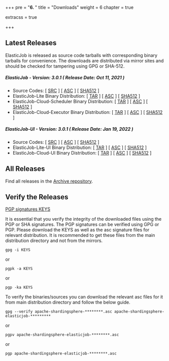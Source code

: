 +++
pre = "<b>6. </b>"
title = "Downloads"
weight = 6
chapter = true

extracss = true

+++

## Latest Releases

ElasticJob is released as source code tarballs with corresponding binary tarballs for convenience. 
The downloads are distributed via mirror sites and should be checked for tampering using GPG or SHA-512.

##### ElasticJob - Version: 3.0.1 ( Release Date: Oct 11, 2021 )

- Source Codes: [ [SRC](https://www.apache.org/dyn/closer.lua/shardingsphere/elasticjob-3.0.1/apache-shardingsphere-elasticjob-3.0.1-src.zip) ] [ [ASC](https://downloads.apache.org/shardingsphere/elasticjob-3.0.1/apache-shardingsphere-elasticjob-3.0.1-src.zip.asc) ] [ [SHA512](https://downloads.apache.org/shardingsphere/elasticjob-3.0.1/apache-shardingsphere-elasticjob-3.0.1-src.zip.sha512) ]
- ElasticJob-Lite Binary Distribution: [ [TAR](https://www.apache.org/dyn/closer.lua/shardingsphere/elasticjob-3.0.1/apache-shardingsphere-elasticjob-3.0.1-lite-bin.tar.gz) ] [ [ASC](https://downloads.apache.org/shardingsphere/elasticjob-3.0.1/apache-shardingsphere-elasticjob-3.0.1-lite-bin.tar.gz.asc) ] [ [SHA512](https://downloads.apache.org/shardingsphere/elasticjob-3.0.1/apache-shardingsphere-elasticjob-3.0.1-lite-bin.tar.gz.sha512) ]
- ElasticJob-Cloud-Scheduler Binary Distribution: [ [TAR](https://www.apache.org/dyn/closer.lua/shardingsphere/elasticjob-3.0.1/apache-shardingsphere-elasticjob-3.0.1-cloud-scheduler-bin.tar.gz) ] [ [ASC](https://downloads.apache.org/shardingsphere/elasticjob-3.0.1/apache-shardingsphere-elasticjob-3.0.1-cloud-scheduler-bin.tar.gz.asc) ] [ [SHA512](https://downloads.apache.org/shardingsphere/elasticjob-3.0.1/apache-shardingsphere-elasticjob-3.0.1-cloud-scheduler-bin.tar.gz.sha512) ]
- ElasticJob-Cloud-Executor Binary Distribution: [ [TAR](https://www.apache.org/dyn/closer.lua/shardingsphere/elasticjob-3.0.1/apache-shardingsphere-elasticjob-3.0.1-cloud-executor-bin.tar.gz) ] [ [ASC](https://downloads.apache.org/shardingsphere/elasticjob-3.0.1/apache-shardingsphere-elasticjob-3.0.1-cloud-executor-bin.tar.gz.asc) ] [ [SHA512](https://downloads.apache.org/shardingsphere/elasticjob-3.0.1/apache-shardingsphere-elasticjob-3.0.1-cloud-executor-bin.tar.gz.sha512) ]

##### ElasticJob-UI - Version: 3.0.1 ( Release Date: Jan 19, 2022 )

- Source Codes: [ [SRC](https://www.apache.org/dyn/closer.lua/shardingsphere/elasticjob-ui-3.0.1/apache-shardingsphere-elasticjob-3.0.1-ui-src.zip) ] [ [ASC](https://downloads.apache.org/shardingsphere/elasticjob-ui-3.0.1/apache-shardingsphere-elasticjob-3.0.1-ui-src.zip.asc) ] [ [SHA512](https://downloads.apache.org/shardingsphere/elasticjob-ui-3.0.1/apache-shardingsphere-elasticjob-3.0.1-ui-src.zip.sha512) ]
- ElasticJob-Lite-UI Binary Distribution: [ [TAR](https://www.apache.org/dyn/closer.lua/shardingsphere/elasticjob-ui-3.0.1/apache-shardingsphere-elasticjob-3.0.1-lite-ui-bin.tar.gz) ] [ [ASC](https://downloads.apache.org/shardingsphere/elasticjob-ui-3.0.1/apache-shardingsphere-elasticjob-3.0.1-lite-ui-bin.tar.gz.asc) ] [ [SHA512](https://downloads.apache.org/shardingsphere/elasticjob-ui-3.0.1/apache-shardingsphere-elasticjob-3.0.1-lite-ui-bin.tar.gz.sha512) ]
- ElasticJob-Cloud-UI Binary Distribution: [ [TAR](https://www.apache.org/dyn/closer.lua/shardingsphere/elasticjob-ui-3.0.1/apache-shardingsphere-elasticjob-3.0.1-cloud-ui-bin.tar.gz) ] [ [ASC](https://downloads.apache.org/shardingsphere/elasticjob-ui-3.0.1/apache-shardingsphere-elasticjob-3.0.1-cloud-ui-bin.tar.gz.asc) ] [ [SHA512](https://downloads.apache.org/shardingsphere/elasticjob-ui-3.0.1/apache-shardingsphere-elasticjob-3.0.1-cloud-ui-bin.tar.gz.sha512) ]

## All Releases

Find all releases in the [Archive repository](https://archive.apache.org/dist/shardingsphere/).

## Verify the Releases

[PGP signatures KEYS](https://downloads.apache.org/shardingsphere/KEYS)

It is essential that you verify the integrity of the downloaded files using the PGP or SHA signatures. 
The PGP signatures can be verified using GPG or PGP. Please download the KEYS as well as the asc signature files for relevant distribution. 
It is recommended to get these files from the main distribution directory and not from the mirrors.

```shell
gpg -i KEYS
```

or

```shell
pgpk -a KEYS
```

or

```shell
pgp -ka KEYS
```

To verify the binaries/sources you can download the relevant asc files for it from main distribution directory and follow the below guide.

```shell
gpg --verify apache-shardingsphere-********.asc apache-shardingsphere-elasticjob-*********
```

or

```shell
pgpv apache-shardingsphere-elasticjob-********.asc
```

or

```shell
pgp apache-shardingsphere-elasticjob-********.asc
```
